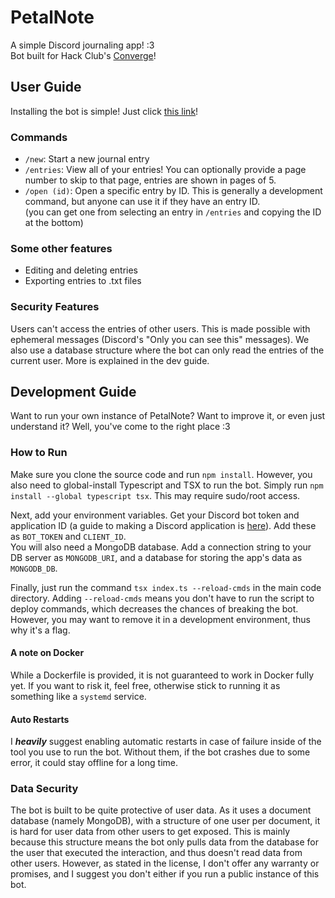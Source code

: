 # PetalNote
A simple Discord journaling app! :3 \
Bot built for Hack Club's [Converge](https://converge.hackclub.com)!

## User Guide
Installing the bot is simple! Just click [this link](https://discord.com/oauth2/authorize?client_id=1390794347091595314)!
### Commands
- `/new`: Start a new journal entry
- `/entries`: View all of your entries! You can optionally provide a page number to skip to that page, entries are shown in pages of 5.
- `/open (id)`: Open a specific entry by ID. This is generally a development command, but anyone can use it if they have an entry ID.\
(you can get one from selecting an entry in `/entries` and copying the ID at the bottom)
### Some other features
- Editing and deleting entries
- Exporting entries to .txt files
### Security Features
Users can't access the entries of other users. This is made possible with ephemeral messages (Discord's "Only you can see this" messages).
We also use a database structure where the bot can only read the entries of the current user. More is explained in the dev guide.

## Development Guide
Want to run your own instance of PetalNote? Want to improve it, or even just understand it? Well, you've come to the right place :3
### How to Run
Make sure you clone the source code and run `npm install`. However, you also need to global-install Typescript and TSX to run the bot.
Simply run `npm install --global typescript tsx`. This may require sudo/root access.

Next, add your environment variables. Get your Discord bot token and application ID (a guide to making a Discord application is [here](https://discordjs.guide/preparations/setting-up-a-bot-application.html#creating-your-bot)). Add these as `BOT_TOKEN` and `CLIENT_ID`.\
You will also need a MongoDB database. Add a connection string to your DB server as `MONGODB_URI`, and a database for storing the app's data as `MONGODB_DB`.

Finally, just run the command `tsx index.ts --reload-cmds` in the main code directory. Adding `--reload-cmds` means you don't have to run the script to deploy commands, which decreases the chances of breaking the bot. However, you may want to remove it in a development environment, thus why it's a flag.
#### A note on Docker
While a Dockerfile is provided, it is not guaranteed to work in Docker fully yet. If you want to risk it, feel free, otherwise stick to running it as something like a `systemd` service.
#### Auto Restarts
I ***heavily*** suggest enabling automatic restarts in case of failure inside of the tool you use to run the bot. Without them, if the bot crashes due to some error, it could stay offline for a long time.
### Data Security
The bot is built to be quite protective of user data. As it uses a document database (namely MongoDB), with a structure of one user per document, it is hard for user data from other users to get exposed.
This is mainly because this structure means the bot only pulls data from the database for the user that executed the interaction, and thus doesn't read data from other users.
However, as stated in the license, I don't offer any warranty or promises, and I suggest you don't either if you run a public instance of this bot.